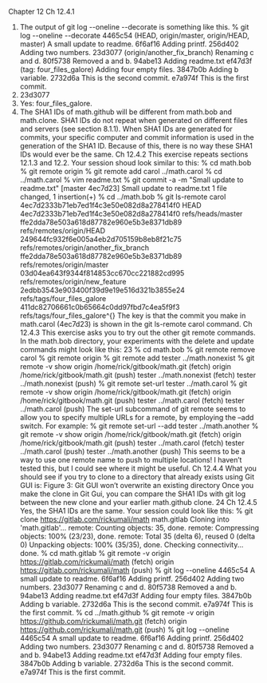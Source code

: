 Chapter 12
Ch 12.4.1
1. The output of git log --oneline --decorate is something like this.
% git log --oneline --decorate
4465c54 (HEAD, origin/master, origin/HEAD, master) A small update to readme.
6f6af16 Adding printf.
256d402 Adding two numbers.
23d3077 (origin/another_fix_branch) Renaming c and d.
80f5738 Removed a and b.
94abe13 Adding readme.txt
ef47d3f (tag: four_files_galore) Adding four empty files.
3847b0b Adding b variable.
2732d6a This is the second commit.
e7a974f This is the first commit.
2. 23d3077
3. Yes: four_files_galore.
4. The SHA1 IDs of math.github will be different from math.bob and math.clone. SHA1 IDs do not repeat
when generated on different files and servers (see section 8.1.1). When SHA1 IDs are generated for
commits, your specific computer and commit information is used in the generation of the SHA1 ID.
Because of this, there is no way these SHA1 IDs would ever be the same.
Ch 12.4.2
This exercise repeats sections 12.1.3 and 12.2. Your session shoud look similar to this:
% cd math.bob
% git remote
origin
% git remote add carol ../math.carol
% cd ../math.carol
% vim readme.txt
% git commit -a -m "Small update to readme.txt"
[master 4ec7d23] Small update to readme.txt
1 file changed, 1 insertion(+)
% cd ../math.bob
% git ls-remote carol
4ec7d2333b71eb7ed1f4c3e50e082d8a278414f0 HEAD
4ec7d2333b71eb7ed1f4c3e50e082d8a278414f0 refs/heads/master
ffe2dda78e503a618d87782e960e5b3e8371db89 refs/remotes/origin/HEAD
249644fc932f6e005a4eb2d705159b8eb8f21c75 refs/remotes/origin/another_fix_branch
ffe2dda78e503a618d87782e960e5b3e8371db89 refs/remotes/origin/master
03d04ea643f9344f814853cc670cc221882cd995 refs/remotes/origin/new_feature
2edbb3543e903400f39d9e19e516d321b3855e24 refs/tags/four_files_galore
411dc82706661c0b65664c0dd97fbd7c4ea5f9f3 refs/tags/four_files_galore^{}
The key is that the commit you make in math.carol (4ec7d23) is shown in the git ls-remote carol
command.
Ch 12.4.3
This exercise asks you to try out the other git remote commands. In the math.bob directory, your
experiments with the delete and update commands might look like this:
23
% cd math.bob
% git remote remove carol
% git remote
origin
% git remote add tester ../math.nonexist
% git remote -v show
origin /home/rick/gitbook/math.git (fetch)
origin /home/rick/gitbook/math.git (push)
tester ../math.nonexist (fetch)
tester ../math.nonexist (push)
% git remote set-url tester ../math.carol
% git remote -v show
origin /home/rick/gitbook/math.git (fetch)
origin /home/rick/gitbook/math.git (push)
tester ../math.carol (fetch)
tester ../math.carol (push)
The set-url subcommand of git remote seems to allow you to specify multiple URLs for a remote, by
employing the –add switch. For example:
% git remote set-url --add tester ../math.another
% git remote -v show
origin /home/rick/gitbook/math.git (fetch)
origin /home/rick/gitbook/math.git (push)
tester ../math.carol (fetch)
tester ../math.carol (push)
tester ../math.another (push)
This seems to be a way to use one remote name to push to multiple locations! I haven’t tested this, but I
could see where it might be useful.
Ch 12.4.4
What you should see if you try to clone to a directory that already exists using Git GUI is:
Figure 3: Git GUI won’t overwrite an existing directory
Once you make the clone in Git Gui, you can compare the SHA1 IDs with git log between the new clone
and your earlier math.github clone.
24
Ch 12.4.5
Yes, the SHA1 IDs are the same. Your session could look like this:
% git clone https://gitlab.com/rickumali/math math.gitlab
Cloning into 'math.gitlab'...
remote: Counting objects: 35, done.
remote: Compressing objects: 100% (23/23), done.
remote: Total 35 (delta 6), reused 0 (delta 0)
Unpacking objects: 100% (35/35), done.
Checking connectivity... done.
% cd math.gitlab
% git remote -v
origin https://gitlab.com/rickumali/math (fetch)
origin https://gitlab.com/rickumali/math (push)
% git log --oneline
4465c54 A small update to readme.
6f6af16 Adding printf.
256d402 Adding two numbers.
23d3077 Renaming c and d.
80f5738 Removed a and b.
94abe13 Adding readme.txt
ef47d3f Adding four empty files.
3847b0b Adding b variable.
2732d6a This is the second commit.
e7a974f This is the first commit.
% cd ../math.github
% git remote -v
origin https://github.com/rickumali/math.git (fetch)
origin https://github.com/rickumali/math.git (push)
% git log --oneline
4465c54 A small update to readme.
6f6af16 Adding printf.
256d402 Adding two numbers.
23d3077 Renaming c and d.
80f5738 Removed a and b.
94abe13 Adding readme.txt
ef47d3f Adding four empty files.
3847b0b Adding b variable.
2732d6a This is the second commit.
e7a974f This is the first commit.
